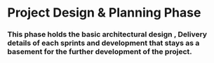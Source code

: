 # Project Design & Planning Phase

### This phase holds the basic architectural design , Delivery details of each sprints and development that stays as a basement for the further development of the project.
